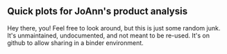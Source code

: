 Quick plots for JoAnn's product analysis
----------------------------------------

Hey there, you! Feel free to look around, but this is just some random junk.
It's unmaintained, undocumented, and not meant to be re-used. It's on github to
allow sharing in a binder environment.
